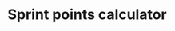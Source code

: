 # Sprint points calculator

<!--
How to think about if the average number of points doesn't have the same number of devs?
Maybe should be multiple questions first: how many weeks is the sprint, how many devs, how many days off, what's the average points, how many devs scored that average, how long was that sprint
Maybe secondary options should be extra settings hidden behind a toggle
Error states: positive number only allowed, show error message if not
How to fix uncontrolled input issue ?
How reset input cache on loading
Add styling
Use styled-component
Clean and separate code
Check gridvote repo
Deploy to pointscalculator.app
What other improvements that came overnight I forgot???
React spring with the card coming in from the top or left so it becomes like a Typeform form
Add tests
Use Formik? 
-->